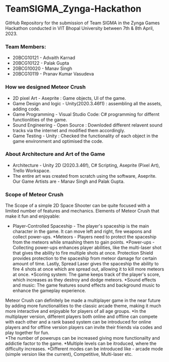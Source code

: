 # TeamSIGMA_Zynga-Hackathon

GitHub Repository for the submission of Team SIGMA in the Zynga Games Hackathon conducted in VIT Bhopal University between 7th & 8th April, 2023.

### Team Members:

* 20BCG10121 - Advaith Karnad
* 20BCG10122 - Palak Gupta
* 20BCG10020 - Manav Singh
* 20BCG10119 - Pranav Kumar Vasudeva

### How we designed Meteor Crush 
* 2D pixel Art - Aseprite : Game objects, UI of the game. 
* Game Design and logic - Unity(2020.3.46f1) : assembling all the assets, adding code. 
* Game Programming - Visual Studio Code: C# programming for differnt functionlities of the game. 
* Sound Engineering - Open Source : Downloded different relavent sound tracks via the internet and modified them accordingly. 
* Game Testing - Unity : Checked the functionality of each object in the game environment and optimised the code. 

### About Architecture and Art of the Game
* Architecture - Unity 2D (2020.3.46f), C# Scripting, Aseprite (Pixel Art), Trello Workspace. 
* The entire art was created from scratch using the software, Aseprite. Our Game Artists are - Manav Singh and Palak Gupta.

### Scope of Meteor Crush
The Scope of a simple 2D Space Shooter can be quite focused with a limited number of features and mechanics. Elements of Meteor Crush that make it fun and enjoyable: 
* Player-Controlled Spaceship - The player's spaceship is the main character in the game. It can move left and right, fire weapons and collect power-ups. 
*Meteors - Players need to protect the spaceship from the meteors while smashing them to gain points. 
*Power-ups - Collecting power-ups enhances player abilities, like the multi-laser shot that gives the ability to fire multiple shots at once. Protection Shield provides protection to the spaceship from meteor damage for certain amount of time. Lastly, Spread Laser gives the spaceship the ability to fire 4 shots at once which are spread out, allowing it to kill more meteors at once. 
*Scoring system: The game keeps track of the player's score, which increases as they destroy and dodge meteors.
*Sound effects and music: The game features sound effects and background music to enhance the gameplay experience.

Meteor Crush can definitely be made a multiplayer game in the near future by adding more functionalities to the classic arcade theme, making it much more interactive and enjoyable for players of all age groups. 
*In the multiplayer version, different players both online and offline can compete with each other and a rank based system can be introduced for online players and for offline version players can invite their friends via codes and play together for fun.  
*The number of powerups can be increased giving more functionailty and addictie factor to the game. 
*Multiple levels can be itroduced, where the difficulty increases. 
*Different modes can be introduced like - arcade mode (simple version like the current), Competitive, Multi-laser etc. 
